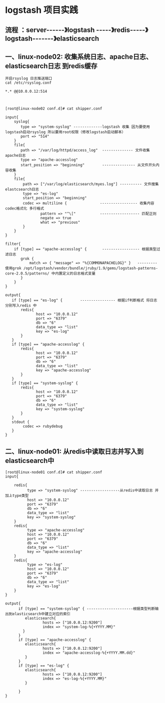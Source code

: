 # logstash 项目实践 #
##     流程 ：server------》logstash -----》redis-----》logstash-------》elasticsearch ##

## 一、linux-node02: 收集系统日志、apache日志、elasticsearch日志 到redis缓存 ##

    开启rsyslog 日志推送端口
	cat /etc/rsyslog.conf

	*.* @@10.0.0.12:514


	
	[root@linux-node02 conf.d]# cat shipper.conf 

	input{
		syslog{
		   type => "system-syslog" -------------logstash 收集 因为要使用logstash启动rsyslog 所以要用root权限（修改logstash启动脚本）
		   port => "514"
		}
		file{
		   path => "/var/log/httpd/access_log"  -------------- 文件收集 apache日志
		   type => "apache-accesslog"
		   start_position => "beginning"        --------------- 从文件开头内容收集
		}
		file{
			path => ["/var/log/elasticsearch/myes.log"] ---------- 文件搜集elastcsearch日志
			type => "es-log"
			start_position => "beginning"       
			codec => multiline {               ----------------- 收集内容 codec格式化 多行格式
					pattern => "^\["           ------------------ 匹配正则
					negate => true
					what => "previous"                 
			}
		}
	}

	filter{
		if [type] == "apache-accesslog" {       ----------------- 根据类型过滤日志
		   grok {
			   match => { "message" => "%{COMMONAPACHELOG}" }   --------- 使用grok /opt/logstash/vendor/bundle/jruby/1.9/gems/logstash-patterns-core-2.0.5/patterns/ 中内置定义的日志格式变量
		   }
		}
	}

	output{
	   if [type] == "es-log" {        ---------------- 根据if判断格式 将日志分别写入redis 中
		   redis{
				  host => "10.0.0.12"
				  port => "6379"
				  db => "6"
				  data_type => "list"
				  key => "es-log"
		   }
	   }
	   if [type] == "apache-accesslog" {
		   redis{
				  host => "10.0.0.12"
				  port => "6379"
				  db => "6"
				  data_type => "list"
				  key => "apache-accesslog"
		   }      
	   }
	   if [type] == "system-syslog" {
		   redis{
				  host => "10.0.0.12"
				  port => "6379"
				  db => "6"
				  data_type => "list"
				  key => "system-syslog"
		   }
	   }
	   stdout {
			codec => rubydebug
	   }
	}
	
	
## 二、linux-node01: 从redis中读取日志并写入到elasticsearch中 ##

	[root@linux-node01 conf.d]# cat shipper.conf 
	input{

		redis{
			  type => "system-syslog" ------------------从redis中读取日志 并加上type类型
			  host => "10.0.0.12"
			  port => "6379"
			  db => "6"
			  data_type => "list"
			  key => "system-syslog"
		}
		redis{
			  type => "apache-accesslog"
			  host => "10.0.0.12"
			  port => "6379"
			  db => "6"
			  data_type => "list"
			  key => "apache-accesslog"
		}
		redis{
			  type => "es-log"
			  host => "10.0.0.12"
			  port => "6379"
			  db => "6"
			  data_type => "list"
			  key => "es-log"
		}
	}

	output{
		  if [type] == "system-syslog" { ---------------------根据类型判断输出到elasticsearch中建立对应的索引
			 elasticsearch{
					 hosts => ["10.0.0.12:9200"]
					 index => "system-log-%{+YYYY.MM}"
			}
		  }
		  if [type] == "apache-accesslog" {
			 elasticsearch{
					 hosts => ["10.0.0.12:9200"]
					 index => "apache-accesslog-%{+YYYY.MM.dd}"
			 }
		  }
		  if [type] == "es-log" {
			 elasticsearch{
					 hosts => ["10.0.0.12:9200"]
					 index => "es-log-%{+YYYY.MM}"
			 }

		  }
	}

